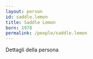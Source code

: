 ```yaml
---
layout: person
id: saddle.lemon
title: Saddle Lemon
born: 1978
permalink: /people/saddle.lemon
---
```


Dettagli della persona 